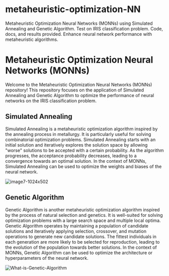 # metaheuristic-optimization-NN
Metaheuristic Optimization Neural Networks (MONNs) using Simulated Annealing and Genetic Algorithm. Test on IRIS classification problem. Code, docs, and results provided. Enhance neural network performance with metaheuristic algorithms.

# Metaheuristic Optimization Neural Networks (MONNs)

Welcome to the Metaheuristic Optimization Neural Networks (MONNs) repository! This repository focuses on the application of Simulated Annealing and Genetic Algorithm to optimize the performance of neural networks on the IRIS classification problem.

## Simulated Annealing

Simulated Annealing is a metaheuristic optimization algorithm inspired by the annealing process in metallurgy. It is particularly useful for solving combinatorial optimization problems. Simulated Annealing starts with an initial solution and iteratively explores the solution space by allowing "worse" solutions to be accepted with a certain probability. As the algorithm progresses, the acceptance probability decreases, leading to a convergence towards an optimal solution. In the context of MONNs, Simulated Annealing can be used to optimize the weights and biases of the neural network.

![image7-1024x502](https://github.com/peyman-paknezhad/metaheuristic-optimization-NN/assets/102018763/c3e6c42c-dc88-4939-badd-6325c2712970)


## Genetic Algorithm

Genetic Algorithm is another metaheuristic optimization algorithm inspired by the process of natural selection and genetics. It is well-suited for solving optimization problems with a large search space and multiple local optima. Genetic Algorithm operates by maintaining a population of candidate solutions and iteratively applying selection, crossover, and mutation operations to generate new candidate solutions. The fittest individuals in each generation are more likely to be selected for reproduction, leading to the evolution of the population towards better solutions. In the context of MONNs, Genetic Algorithm can be used to optimize the architecture or hyperparameters of the neural network.

![What-is-Genetic-Algorithm](https://github.com/peyman-paknezhad/metaheuristic-optimization-NN/assets/102018763/bddecc6a-ebd5-4cdd-a49b-9d04f749902e)
